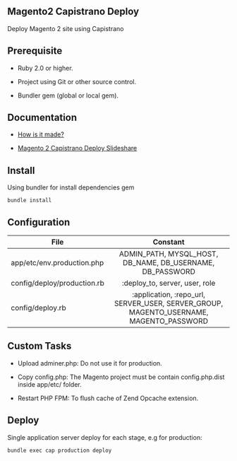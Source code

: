 ## Magento2 Capistrano Deploy
Deploy Magento 2 site using Capistrano

## Prerequisite

- Ruby 2.0 or higher.

- Project using Git or other source control.

- Bundler gem (global or local gem).

## Documentation

- [How is it made?](https://github.com/unetstudio/magento-2-capistrano-deploy/wiki/How-it's-made)

- [Magento 2 Capistrano Deploy Slideshare](https://www.slideshare.net/DucHuu1/magento-2-capistrano-deploy)

## Install

Using bundler for install dependencies gem

```
bundle install
```

## Configuration

| File        | Constant           |
| ------------- |:-------------:|
| app/etc/env.production.php      | ADMIN_PATH, MYSQL_HOST, DB_NAME, DB_USERNAME, DB_PASSWORD |
| config/deploy/production.rb     | :deploy_to, server, user, role |
| config/deploy.rb                | :application, :repo_url, SERVER_USER, SERVER_GROUP, MAGENTO_USERNAME, MAGENTO_PASSWORD |

## Custom Tasks

- Upload adminer.php: Do not use it for production.

- Copy config.php: The Magento project must be contain config.php.dist inside app/etc/ folder.

- Restart PHP FPM: To flush cache of Zend Opcache extension.

## Deploy

Single application server deploy for each stage, e.g for production:

```
bundle exec cap production deploy
```